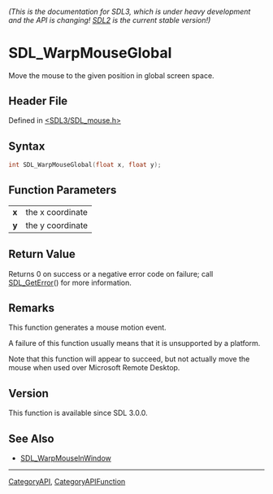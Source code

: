 ###### (This is the documentation for SDL3, which is under heavy development and the API is changing! [SDL2](https://wiki.libsdl.org/SDL2/) is the current stable version!)
# SDL_WarpMouseGlobal

Move the mouse to the given position in global screen space.

## Header File

Defined in [<SDL3/SDL_mouse.h>](https://github.com/libsdl-org/SDL/blob/main/include/SDL3/SDL_mouse.h)

## Syntax

```c
int SDL_WarpMouseGlobal(float x, float y);

```

## Function Parameters

|           |                  |
| --------- | ---------------- |
| **x**     | the x coordinate |
| **y**     | the y coordinate |

## Return Value

Returns 0 on success or a negative error code on failure; call
[SDL_GetError](SDL_GetError)() for more information.

## Remarks

This function generates a mouse motion event.

A failure of this function usually means that it is unsupported by a
platform.

Note that this function will appear to succeed, but not actually move the
mouse when used over Microsoft Remote Desktop.

## Version

This function is available since SDL 3.0.0.

## See Also

- [SDL_WarpMouseInWindow](SDL_WarpMouseInWindow)

----
[CategoryAPI](CategoryAPI), [CategoryAPIFunction](CategoryAPIFunction)

